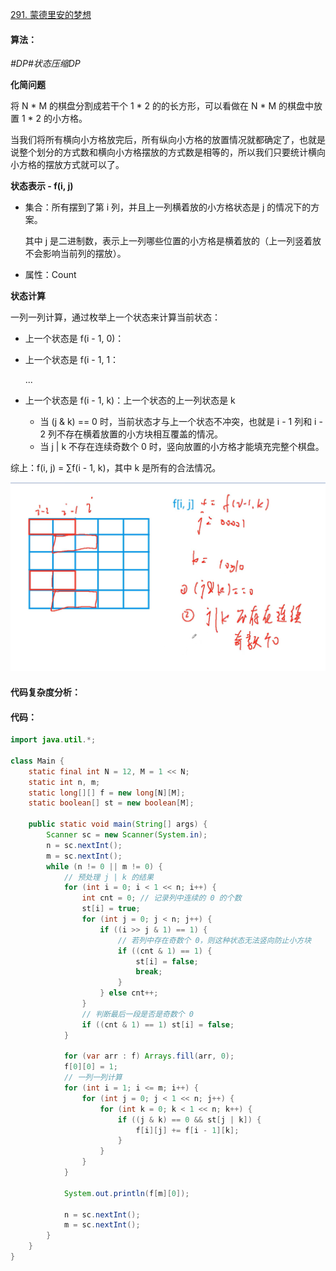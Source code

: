 [291. 蒙德里安的梦想](https://www.acwing.com/problem/content/293/)

#### 算法：

*#DP#状态压缩DP*

**化简问题**

将 N * M 的棋盘分割成若干个 1 * 2 的的长方形，可以看做在 N * M 的棋盘中放置 1 * 2 的小方格。

当我们将所有横向小方格放完后，所有纵向小方格的放置情况就都确定了，也就是说整个划分的方式数和横向小方格摆放的方式数是相等的，所以我们只要统计横向小方格的摆放方式就可以了。

**状态表示 - f(i, j)**

- 集合：所有摆到了第 i 列，并且上一列横着放的小方格状态是 j 的情况下的方案。

  其中 j 是二进制数，表示上一列哪些位置的小方格是横着放的（上一列竖着放不会影响当前列的摆放）。

- 属性：Count

**状态计算**

一列一列计算，通过枚举上一个状态来计算当前状态：

- 上一个状态是 f(i - 1, 0)：

- 上一个状态是 f(i - 1, 1：

  ...

- 上一个状态是 f(i - 1, k)：上一个状态的上一列状态是 k

  - 当 (j & k) == 0 时，当前状态才与上一个状态不冲突，也就是 i - 1 列和 i - 2 列不存在横着放置的小方块相互覆盖的情况。
  - 当 j | k 不存在连续奇数个 0 时，竖向放置的小方格才能填充完整个棋盘。

综上：f(i, j) = ∑f(i - 1, k)，其中 k 是所有的合法情况。

![ac291](5-4.png)

#### 代码复杂度分析：



#### 代码：

```java
import java.util.*;

class Main {
    static final int N = 12, M = 1 << N;
    static int n, m;
    static long[][] f = new long[N][M];
    static boolean[] st = new boolean[M];
    
    public static void main(String[] args) {
        Scanner sc = new Scanner(System.in);
        n = sc.nextInt();
        m = sc.nextInt();
        while (n != 0 || m != 0) {
            // 预处理 j | k 的结果
            for (int i = 0; i < 1 << n; i++) {
                int cnt = 0; // 记录列中连续的 0 的个数
                st[i] = true;
                for (int j = 0; j < n; j++) {
                    if ((i >> j & 1) == 1) {
                        // 若列中存在奇数个 0，则这种状态无法竖向防止小方块
                        if ((cnt & 1) == 1) {
                            st[i] = false;
                            break;
                        }
                    } else cnt++;
                }
                // 判断最后一段是否是奇数个 0
                if ((cnt & 1) == 1) st[i] = false;
            }
            
            for (var arr : f) Arrays.fill(arr, 0);
            f[0][0] = 1;
            // 一列一列计算
            for (int i = 1; i <= m; i++) {
                for (int j = 0; j < 1 << n; j++) {
                    for (int k = 0; k < 1 << n; k++) {
                        if ((j & k) == 0 && st[j | k]) {
                            f[i][j] += f[i - 1][k];
                        }
                    }
                }
            }
            
            System.out.println(f[m][0]);
            
            n = sc.nextInt();
            m = sc.nextInt();
        }
    }
}
```


